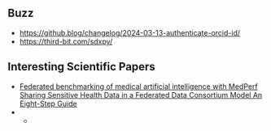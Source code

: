 ## Buzz


- https://github.blog/changelog/2024-03-13-authenticate-orcid-id/
- https://third-bit.com/sdxpy/


## Interesting Scientific Papers

- [Federated benchmarking of medical artificial intelligence with MedPerf](https://www.nature.com/articles/s42256-023-00652-2)
   [Sharing Sensitive Health Data in a Federated Data Consortium Model An Eight-Step Guide](https://www3.weforum.org/docs/WEF_Sharing_Sensitive_Health_Data_2020.pdf)
- -
